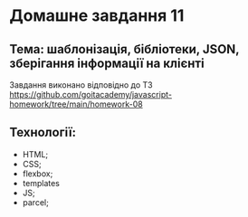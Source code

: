 # Домашне завдання 11
## Тема: шаблонізація, бібліотеки, JSON, зберігання інформації на клієнті

Завдання виконано відповідно до ТЗ https://github.com/goitacademy/javascript-homework/tree/main/homework-08

## Технології:
- HTML;
- CSS;
- flexbox;
- templates
- JS;
- parcel;

